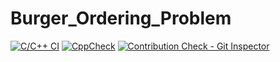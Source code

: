 # Burger_Ordering_Problem

[![C/C++ CI](https://github.com/phenomenalprince15/Burger_Ordering_Problem/actions/workflows/c-cpp.yml/badge.svg)](https://github.com/phenomenalprince15/Burger_Ordering_Problem/actions/workflows/c-cpp.yml)
[![CppCheck](https://github.com/phenomenalprince15/Burger_Ordering_Problem/actions/workflows/cppcheck.yml/badge.svg)](https://github.com/phenomenalprince15/Burger_Ordering_Problem/actions/workflows/cppcheck.yml)
[![Contribution Check - Git Inspector](https://github.com/phenomenalprince15/Burger_Ordering_Problem/actions/workflows/git_inspector.yml/badge.svg)](https://github.com/phenomenalprince15/Burger_Ordering_Problem/actions/workflows/git_inspector.yml)
